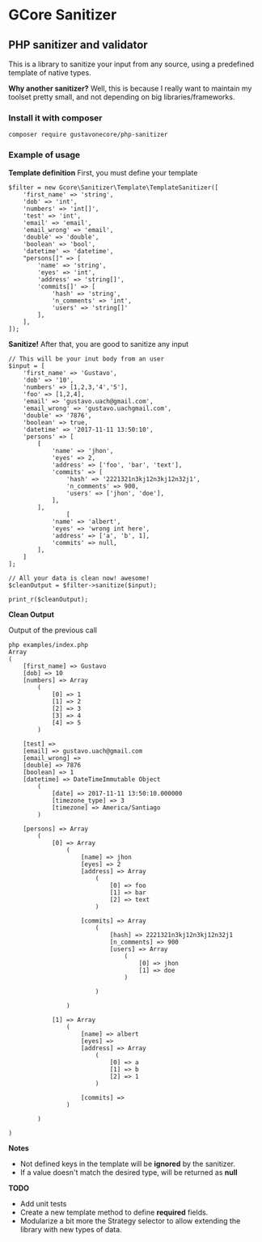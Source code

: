 GCore Sanitizer
===============

## PHP sanitizer and validator
This is a library to sanitize your input from any source, using a predefined template of native types.

**Why another sanitizer?**
Well, this is because I really want to maintain my toolset pretty small, and not depending on big libraries/frameworks. 

### Install it with composer

    composer require gustavonecore/php-sanitizer

### Example of usage

**Template definition**
First, you must define your template


    $filter = new Gcore\Sanitizer\Template\TemplateSanitizer([
    	'first_name' => 'string',
    	'dob' => 'int',
    	'numbers' => 'int[]',
    	'test' => 'int',
    	'email' => 'email',
    	'email_wrong' => 'email',
    	'double' => 'double',
    	'boolean' => 'bool',
    	'datetime' => 'datetime',
    	"persons[]" => [
    		'name' => 'string',
    		'eyes' => 'int',
    		'address' => 'string[]',
    		'commits[]' => [
    			'hash' => 'string',
    			'n_comments' => 'int',
    			'users' => 'string[]'
    		],
    	],
    ]);


**Sanitize!**
After that, you are good to sanitize any input

    // This will be your inut body from an user
    $input = [
    	'first_name' => 'Gustavo',
    	'dob' => '10',
    	'numbers' => [1,2,3,'4','5'],
    	'foo' => [1,2,4],
    	'email' => 'gustavo.uach@gmail.com',
    	'email_wrong' => 'gustavo.uachgmail.com',
    	'double' => '7876',
    	'boolean' => true,
    	'datetime' => '2017-11-11 13:50:10',
    	'persons' => [
    		[
    			'name' => 'jhon',
    			'eyes' => 2,
    			'address' => ['foo', 'bar', 'text'],
    			'commits' => [
    				'hash' => '2221321n3kj12n3kj12n32j1',
    				'n_comments' => 900,
    				'users' => ['jhon', 'doe'],
    			],
    		],
    				[
    			'name' => 'albert',
    			'eyes' => 'wrong int here',
    			'address' => ['a', 'b', 1],
    			'commits' => null,
    		],
    	]
    ];
    
    // All your data is clean now! awesome!
    $cleanOutput = $filter->sanitize($input);
    
    print_r($cleanOutput);




**Clean Output**

Output of the previous call

    php examples/index.php 
    Array
    (
        [first_name] => Gustavo
        [dob] => 10
        [numbers] => Array
            (
                [0] => 1
                [1] => 2
                [2] => 3
                [3] => 4
                [4] => 5
            )
    
        [test] => 
        [email] => gustavo.uach@gmail.com
        [email_wrong] => 
        [double] => 7876
        [boolean] => 1
        [datetime] => DateTimeImmutable Object
            (
                [date] => 2017-11-11 13:50:10.000000
                [timezone_type] => 3
                [timezone] => America/Santiago
            )
    
        [persons] => Array
            (
                [0] => Array
                    (
                        [name] => jhon
                        [eyes] => 2
                        [address] => Array
                            (
                                [0] => foo
                                [1] => bar
                                [2] => text
                            )
    
                        [commits] => Array
                            (
                                [hash] => 2221321n3kj12n3kj12n32j1
                                [n_comments] => 900
                                [users] => Array
                                    (
                                        [0] => jhon
                                        [1] => doe
                                    )
    
                            )
    
                    )
    
                [1] => Array
                    (
                        [name] => albert
                        [eyes] => 
                        [address] => Array
                            (
                                [0] => a
                                [1] => b
                                [2] => 1
                            )
    
                        [commits] => 
                    )
    
            )
    
    )



**Notes**

 - Not defined keys in the template will be **ignored** by the sanitizer.
 - If a value doesn't match the desired type, will be returned as **null**


**TODO**

 - Add unit tests
 - Create a new template method to define **required** fields.
 - Modularize a bit more the Strategy selector to allow extending the library with new types of data.
